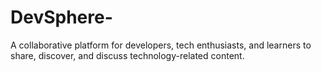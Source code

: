# DevSphere-
A collaborative platform for developers, tech enthusiasts, and learners to share, discover, and discuss technology-related content.

